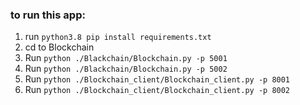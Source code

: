 ### to run this app:
1. run `python3.8 pip install requirements.txt`
2. cd to Blockchain
4. Run `python ./Blackchain/Blockchain.py -p 5001`
5. Run `python ./Blackchain/Blockchain.py -p 5002`
6. Run `python ./Blockchain_client/Blockchain_client.py -p 8001`
7. Run `python ./Blockchain_client/Blockchain_client.py -p 8002`



